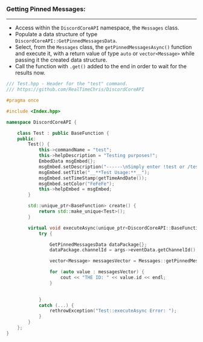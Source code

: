### **Getting Pinned Messages:**
---
- Access within the `DiscordCoreAPI` namespace, the `Messages` class.
- Populate a data structure of type `DiscordCoreAPI::GetPinnedMessagesData`.
- Select, from the `Messages` class, the `getPinnedMessagesAsync()` function and execute it, with a return value of type `auto` or `vector<Message>` while passing it the created data structure.
- Call the function with `.get()` added to the end in order to wait for the results now.

```cpp
/// Test.hpp - Header for the "test" command.
/// https://github.com/RealTimeChris/DiscordCoreAPI

#pragma once

#include <Index.hpp>

namespace DiscordCoreAPI {

	class Test : public BaseFunction {
	public:
		Test() {
			this->commandName = "test";
			this->helpDescription = "Testing purposes!";
			EmbedData msgEmbed{};
			msgEmbed.setDescription("------\nSimply enter !test or /test!\n------");
			msgEmbed.setTitle("__**Test Usage:**__");
			msgEmbed.setTimeStamp(getTimeAndDate());
			msgEmbed.setColor("FeFeFe");
			this->helpEmbed = msgEmbed;
		}

		std::unique_ptr<BaseFunction> create() {
			return std::make_unique<Test>();
		}

		virtual void executeAsync(unique_ptr<DiscordCoreAPI::BaseFunctionArguments> args) {
			try {

				GetPinnedMessagesData dataPackage{};
				dataPackage.channelId = args->eventData.getChannelId();

				vector<Message> messagesVector = Messages::getPinnedMessagesAsync(dataPackage).get();

				for (auto value : messagesVector) {
					cout << "THE ID: " << value.id << endl;
				}

				
			}
			catch (...) {
				rethrowException("Test::executeAsync Error: ");
			}
		}
	};
}
```
